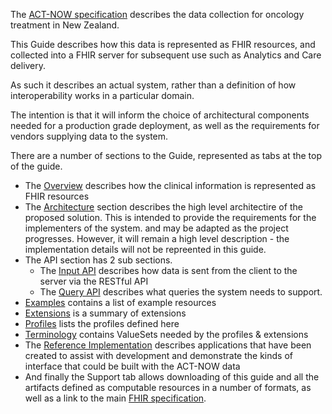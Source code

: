 

The [ACT-NOW specification](https://consult.health.govt.nz/hiso/act-now-data-standard/supporting_documents/HISO10095ACTNOWDataStandarddraftforpubliccomment.pdf) describes the data collection for oncology treatment in New Zealand.

This Guide describes how this data is represented as FHIR resources, and collected into a FHIR server for subsequent use such as Analytics and Care delivery.

As such it describes an actual system, rather than a definition of how interoperability works in a particular domain.

The intention is that it will inform the choice of architectural components needed for a production grade deployment, as well as the requirements for vendors supplying data to the system.

There are a number of sections to the Guide, represented as tabs at the top of the guide.

* The [Overview](overview.html) describes how the clinical information is represented as FHIR resources
* The [Architecture](architecture.html) section describes the high level architectire of the proposed solution. This is intended to provide the requirements for the implementers of the system. and may be adapted as the project progresses. However, it will remain a high level description - the implementation details will not be repreented in this guide.
* The API section has 2 sub sections.
    * The [Input API](api-input) describes how data is sent from the client to the server via the RESTful API
    * The [Query API](api-query) describes what queries the system needs to support.
* [Examples](examples.html) contains a list of example resources
* [Extensions](extensions.html) is a summary of extensions
* [Profiles](profiles.html) lists the profiles defined here
* [Terminology](terminology) contains ValueSets needed by the profiles & extensions 
* The [Reference Implementation](reference-implementation) describes applications that have been created to assist with development and demonstrate the kinds of interface that could be built with the ACT-NOW data
* And finally the Support tab allows downloading of this guide and all the artifacts defined as computable resources in a number of formats, as well as a link to the main [FHIR specification](http://hl7.org/fhir/index.html).


<!--

>>> more details on data collected


purpose of project
    analytics
    care delivery

focus of this IG

dependency on NZBase, mcode

Here is the [Logical Model](StructureDefinition-ActNowComplete.html) of the data items within the standard

>>> describe key parts of IG - API, resource graph, architecture


This is the [Mapping table](ActNowCompletemapping.html) that shows how the elements in the model correspond to FHIR resources
An [example bundle](http://clinfhir.com/bundleVisualizer.html?http://build.fhir.org/ig/davidhay25/canshare/branches/main/Bundle-an-completeBundle.json) viewed in clinFHIR

-->




<!--
### Must Support

As this IG describes how to implement a national standard using FHIR, none of the resurce elements in the profiles have cardinality set to 0. Rather, the 'must support' flag is used to indicate those elements that are important when integrating with an application that is confirmant to the IG.

### Slicing

Slicing is used in a number of places to indicate codes that must be used for specific purposes. For example the carePlan.category is sliced to identify plans that represent a Regimen of treatment (often applied from a national repository) from a plan that tracks the individual administration of medications (and associated observations) during a cycle of treatment. 

The slicing used does not prevent other categories being used if needed.


Relationship to other IGs
    cca regimens

There is a [separate IG](http://build.fhir.org/ig/HL7NZ/cca/branches/master/index.html) that describes how [PlanDefinition](http://hl7.org/fhir/plandefinition.html) and [ActivityDefinition](http://hl7.org/fhir/activitydefinition.html) resources are used to represent regimens of treatment, and there is an implementation of that IG available to users.

-->